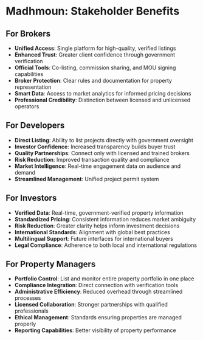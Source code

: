 # Madhmoun: Stakeholder Benefits

## For Brokers
* **Unified Access**: Single platform for high-quality, verified listings
* **Enhanced Trust**: Greater client confidence through government verification
* **Official Tools**: Co-listing, commission sharing, and MOU signing capabilities
* **Broker Protection**: Clear rules and documentation for property representation
* **Smart Data**: Access to market analytics for informed pricing decisions
* **Professional Credibility**: Distinction between licensed and unlicensed operators

## For Developers
* **Direct Listing**: Ability to list projects directly with government oversight
* **Investor Confidence**: Increased transparency builds buyer trust
* **Quality Partnerships**: Connect only with licensed and trained brokers
* **Risk Reduction**: Improved transaction quality and compliance
* **Market Intelligence**: Real-time engagement data on audience and demand
* **Streamlined Management**: Unified project permit system

## For Investors
* **Verified Data**: Real-time, government-verified property information
* **Standardized Pricing**: Consistent information reduces market ambiguity
* **Risk Reduction**: Greater clarity helps inform investment decisions
* **International Standards**: Alignment with global best practices
* **Multilingual Support**: Future interfaces for international buyers
* **Legal Compliance**: Adherence to both local and international regulations

## For Property Managers
* **Portfolio Control**: List and monitor entire property portfolio in one place
* **Compliance Integration**: Direct connection with verification tools
* **Administrative Efficiency**: Reduced overhead through streamlined processes
* **Licensed Collaboration**: Stronger partnerships with qualified professionals
* **Ethical Management**: Standards ensuring properties are managed properly
* **Reporting Capabilities**: Better visibility of property performance